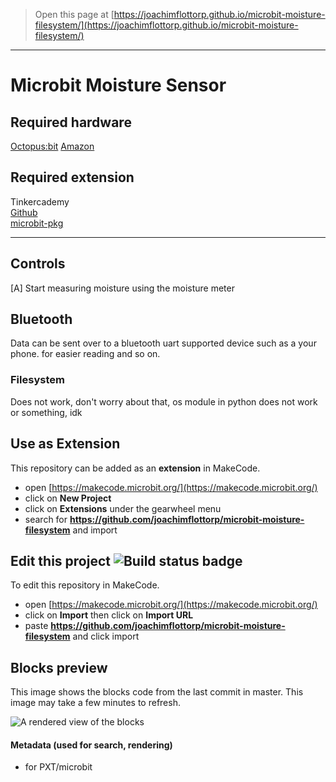 
> Open this page at [https://joachimflottorp.github.io/microbit-moisture-filesystem/](https://joachimflottorp.github.io/microbit-moisture-filesystem/)
----------------------------
# Microbit Moisture Sensor
## Required hardware
[Octopus:bit](https://www.elecfreaks.com/learn-en/microbitKit/Tinker_Kit/octopus_bit.html)
[Amazon](https://www.amazon.com/Elecfreaks-Microbit-Programmable-Learning-Guidance/dp/B0822L63MB)

## Required extension
Tinkercademy  
[Github](https://github.com/Tinkertanker/pxt-tinkercademy-tinker-kit)  
[microbit-pkg](https://makecode.microbit.org/pkg/Tinkertanker/pxt-tinkercademy-tinker-kit)

-----------------------------
## Controls
[A] Start measuring moisture using the moisture meter

## Bluetooth
Data can be sent over to a bluetooth uart supported device such as a your phone. for easier reading and so on.

### Filesystem
Does not work, don't worry about that, os module in python does not work or something, idk

## Use as Extension

This repository can be added as an **extension** in MakeCode.

* open [https://makecode.microbit.org/](https://makecode.microbit.org/)
* click on **New Project**
* click on **Extensions** under the gearwheel menu
* search for **https://github.com/joachimflottorp/microbit-moisture-filesystem** and import

## Edit this project ![Build status badge](https://github.com/joachimflottorp/microbit-moisture-filesystem/workflows/MakeCode/badge.svg)

To edit this repository in MakeCode.

* open [https://makecode.microbit.org/](https://makecode.microbit.org/)
* click on **Import** then click on **Import URL**
* paste **https://github.com/joachimflottorp/microbit-moisture-filesystem** and click import

## Blocks preview

This image shows the blocks code from the last commit in master.
This image may take a few minutes to refresh.

![A rendered view of the blocks](https://github.com/joachimflottorp/microbit-moisture-filesystem/raw/master/.github/makecode/blocks.png)

#### Metadata (used for search, rendering)

* for PXT/microbit
<script src="https://makecode.com/gh-pages-embed.js"></script><script>makeCodeRender("{{ site.makecode.home_url }}", "{{ site.github.owner_name }}/{{ site.github.repository_name }}");</script>
